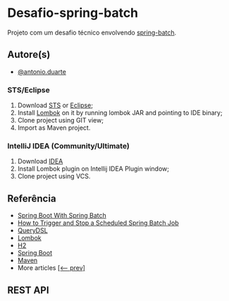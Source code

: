 # Desafio-spring-batch

Projeto com um desafio técnico envolvendo [spring-batch](https://spring.io/projects/spring-batch).
## Autore(s)

- [@antonio.duarte](https://github.com/tonyQDuarte)

### STS/Eclipse

1. Download [STS](https://spring.io/tools) or [Eclipse](https://www.eclipse.org);
2. Install [Lombok](https://projectlombok.org) on it by running lombok JAR and pointing 
   to IDE binary;   
3. Clone project using GIT view;
4. Import as Maven project.

### IntelliJ IDEA (Community/Ultimate)

1. Download [IDEA](https://www.jetbrains.com/idea)
2. Install Lombok plugin on Intellij IDEA Plugin window;
3. Clone project using VCS.

## Referência

- [Spring Boot With Spring Batch](https://www.baeldung.com/spring-boot-spring-batch)
- [How to Trigger and Stop a Scheduled Spring Batch Job](https://www.baeldung.com/spring-batch-start-stop-job)
- [QueryDSL](http://querydsl.com)
- [Lombok](https://projectlombok.org)
- [H2](https://www.h2database.com/html/main.html)
- [Spring Boot](https://spring.io/projects/spring-boot)
- [Maven](https://maven.apache.org)
- More articles [[<-- prev]](/spring-batch)


## REST API


